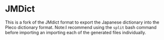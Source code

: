 JMDict
======

This is a fork of the JMdict format to export the Japanese dictionary into the Pleco dictionary format. Note:I recommend using the `split` bash command before importing an importing each of the generated files individually.
